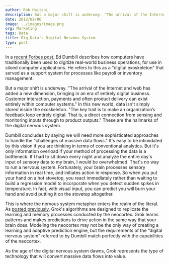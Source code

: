 ```yaml
---
author: Rob Haitani
description: But a major shift is underway. "The arrival of the Internet and web has added a new dimension, bringing in an era of entirely digital business. Customer
date: 2012/09/06
image: ../images/image.png
org: Marketing
tags: Data
title: Big Data's Digital Nervous System
type: post
---
```


In a
[recent Forbes post](http://www.forbes.com/sites/oreillymedia/2012/09/04/big-data-is-creating-a-digital-nervous-system/),
Ed Dumbill describes how
computers have traditionally been used to digitize real-world business
operations, for use in siloed computer applications.  He refers to this as a
"digital exoskeleton" that served as a support system for processes like
payroll or inventory management.

But a major shift is underway.  "The arrival of the Internet and web has added a
new dimension, bringing in an era of entirely digital business. Customer
interaction, payments and often product delivery can exist entirely within
computer systems."  In this new world, data isn't simply stored  inside the
exoskeleton.  "The key trait is to make an organization’s feedback loop entirely
digital. That is, a direct connection from sensing and monitoring inputs through
to product outputs."  These are the hallmarks of the digital nervous system.

Dumbill concludes by saying we will need more sophisticated approaches to handle
the "challenges of massive data flows."  It's easy to be intimidated by this
vision if you are thinking in terms of conventional analytics. But it's only
information overload if your method of processing the data is a bottleneck.  If
I had to sit down every night and analyze the entire day's input of sensory data
to my brain, I would be overwhelmed. That's no way to run a nervous system.
Fortunately, your brain processes sensory information in real time, and
initiates action in response. So when you put your hand on a hot stovetop, you
react immediately rather than waiting to build a regression model to incorporate
when you detect sudden spikes in temperature.  In fact, with visual input, you
can predict you will burn your hand and avoid putting it on the stovetop
altogether.

This is where the nervous system metaphor enters the realm of the literal. As
[posted previously](/blog/2012/08/27/the-problem-of-representation/), Grok's
algorithms are designed to replicate the learning and memory processes conducted
by the neocortex.  Grok learns patterns and makes predictions to drive action in
the same way that your brain does. Modeling the neocortex may not be the only
way of creating a learning and adaptive prediction engine, but the requirements
of the “digital nervous system” referred to by Dumbill match perfectly with the
capabilities of the neocortex.

As the age of the digital nervous system dawns, Grok represents the type of
technology that will convert massive data flows into value.
